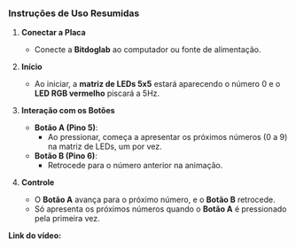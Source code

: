 ### **Instruções de Uso Resumidas**

1. **Conectar a Placa**
   - Conecte a **Bitdoglab** ao computador ou fonte de alimentação.

2. **Início**
   - Ao iniciar, a **matriz de LEDs 5x5** estará aparecendo o número 0 e o **LED RGB vermelho** piscará a 5Hz.

3. **Interação com os Botões**
   - **Botão A (Pino 5)**:  
     - Ao pressionar, começa a apresentar os próximos números (0 a 9) na matriz de LEDs, um por vez.
   - **Botão B (Pino 6)**:  
     - Retrocede para o número anterior na animação.

4. **Controle**
   - O **Botão A** avança para o próximo número, e o **Botão B** retrocede.
   - Só apresenta os próximos números quando o **Botão A** é pressionado pela primeira vez.

**Link do vídeo:**

